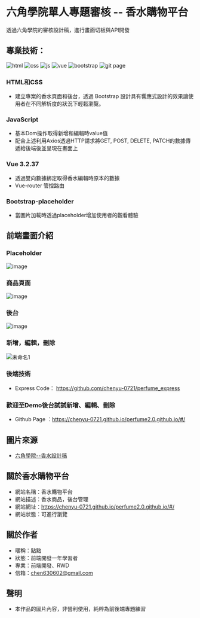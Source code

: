 # 六角學院單人專題審核 -- 香水購物平台 

透過六角學院的審核設計稿，進行畫面切板與API開發

## 專業技術：
![html](https://github.com/chenyu-0721/monster.github.io/assets/59197038/e8a5f4c7-4419-4697-8838-87f6666a9af6)
![css](https://github.com/chenyu-0721/monster.github.io/assets/59197038/8903a514-6d7f-428d-897d-fa229dc34627)
![js](https://github.com/chenyu-0721/monster.github.io/assets/59197038/39419656-8228-4425-a14f-d5b905761dba)
![vue](https://github.com/chenyu-0721/monster.github.io/assets/59197038/58c05753-168c-4ec1-a4cf-09f47455f91c)
![bootstrap](https://github.com/chenyu-0721/perfume2.0.github.io/assets/59197038/f1fbda3e-1820-493d-8227-c70946290c35)
![git page](https://github.com/chenyu-0721/perfume2.0.github.io/assets/59197038/3f5efefb-1738-4a5f-9eda-69de410fd314)

### HTML和CSS
- 建立專案的香水頁面和後台，透過 Bootstrap 設計具有響應式設計的效果讓使用者在不同解析度的狀況下輕鬆瀏覽。

### JavaScript
- 基本Dom操作取得新增和編輯時value值
- 配合上述利用Axios透過HTTP請求將GET, POST, DELETE, PATCH的數據傳遞給後端後並呈現在畫面上

### Vue 3.2.37
- 透過雙向數據綁定取得香水編輯時原本的數據
- Vue-router 管控路由

### Bootstrap-placeholder
- 當圖片加載時透過placeholder增加使用者的觀看體驗

## 前端畫面介紹
### Placeholder
![image](https://github.com/chenyu-0721/perfume2.0.github.io/assets/59197038/d4f88aee-062a-499b-bd65-c3ef30d96ee7)

### 商品頁面
![image](https://github.com/chenyu-0721/perfume2.0.github.io/assets/59197038/5e94f524-a661-4c62-86f0-0c1ffed70a6c)

### 後台
![image](https://github.com/chenyu-0721/perfume2.0.github.io/assets/59197038/df3150d3-3611-4f86-b58f-b4ba9554db52)

### 新增，編輯，刪除
![未命名1](https://github.com/chenyu-0721/perfume2.0.github.io/assets/59197038/d48e8dc3-f5b4-476a-8f91-a8b92074b873)

### 後端技術
- Express Code： https://github.com/chenyu-0721/perfume_express

### 歡迎至Demo後台試試新增、編輯、刪除
- Github Page ：https://chenyu-0721.github.io/perfume2.0.github.io/#/

## 圖片來源
- [六角學院--香水設計稿](https://xd.adobe.com/view/dc5ebe5c-3e56-4981-a010-158b5ded0e72-890d/screen/5a91b149-daae-4a58-8bee-81e4524aac17/)

## 關於香水購物平台
- 網站名稱：香水購物平台
- 網站描述：香水商品，後台管理
- 網站網址：https://chenyu-0721.github.io/perfume2.0.github.io/#/
- 網站狀態：可進行瀏覽

## 關於作者
- 暱稱：點點
- 狀態：前端開發一年學習者
- 專業：前端開發、RWD
- 信箱：chen630602@gmail.com

## 聲明
- 本作品的圖片內容，非營利使用，純粹為前後端專題練習

